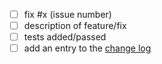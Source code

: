 * [ ] fix #x (issue number)
* [ ] description of feature/fix
* [ ] tests added/passed
* [ ] add an entry to the [change log](CHANGELOG.rst)
